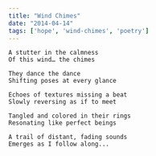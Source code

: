 ```yaml
---
title: "Wind Chimes"
date: "2014-04-14"
tags: ['hope', 'wind-chimes', 'poetry']
---
```

    A stutter in the calmness
    Of this wind… the chimes

    They dance the dance
    Shifting poses at every glance

    Echoes of textures missing a beat
    Slowly reversing as if to meet

    Tangled and colored in their rings
    Resonating like perfect beings

    A trail of distant, fading sounds
    Emerges as I follow along...

